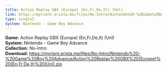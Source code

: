 ```yaml
---
title: Action Replay GBX (Europe) (En,Fr,De,It) (Unl)
link: https://myrient.erista.me/files/No-Intro/Nintendo%20-%20Game%20Boy%20Advance/Action%20Replay%20GBX%20(Europe)%20(En,Fr,De,It)%20(Unl).zip
type: single1
System: Nintendo - Game Boy Advance
---
```

<b>Game:</b> Action Replay GBX (Europe) (En,Fr,De,It) (Unl)<br>
<b>System:</b> Nintendo - Game Boy Advance<br>
<b>Collection:</b> No-Intro<br>
<b>Download:</b> https://myrient.erista.me/files/No-Intro/Nintendo%20-%20Game%20Boy%20Advance/Action%20Replay%20GBX%20(Europe)%20(En,Fr,De,It)%20(Unl).zip
